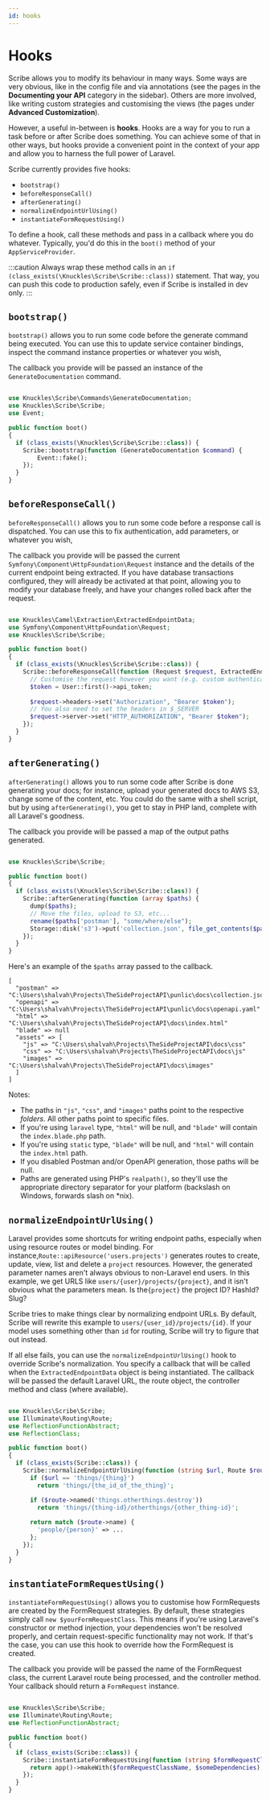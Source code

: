```yaml
---
id: hooks
---
```


# Hooks

Scribe allows you to modify its behaviour in many ways. Some ways are very obvious, like in the config file and via annotations (see the pages in the **Documenting your API** category in the sidebar). Others are more involved, like writing custom strategies and customising the views (the pages under **Advanced Customization**).

However, a useful in-between is **hooks**. Hooks are a way for you to run a task before or after Scribe does something. You can achieve some of that in other ways, but hooks provide a convenient point in the context of your app and allow you to harness the full power of Laravel.

Scribe currently provides five hooks:
- `bootstrap()`
- `beforeResponseCall()`
- `afterGenerating()`
- `normalizeEndpointUrlUsing()`
- `instantiateFormRequestUsing()`

To define a hook, call these methods and pass in a callback where you do whatever. Typically, you'd do this in the `boot()` method of your `AppServiceProvider`.

:::caution
Always wrap these method calls in an `if (class_exists(\Knuckles\Scribe\Scribe::class))` statement. That way, you can push this code to production safely, even if Scribe is installed in dev only.
:::

## `bootstrap()`
`bootstrap()` allows you to run some code before the generate command being executed. You can use this to update service container bindings, inspect the command instance properties or whatever you wish,

The callback you provide will be passed an instance of the `GenerateDocumentation` command.

```php title=app\Providers\AppServiceProvider.php

use Knuckles\Scribe\Commands\GenerateDocumentation;
use Knuckles\Scribe\Scribe;
use Event;

public function boot()
{
  if (class_exists(\Knuckles\Scribe\Scribe::class)) {
    Scribe::bootstrap(function (GenerateDocumentation $command) {
        Event::fake();
    });
  }
}
```

## `beforeResponseCall()`
`beforeResponseCall()` allows you to run some code before a response call is dispatched. You can use this to fix authentication, add parameters, or whatever you wish,

The callback you provide will be passed the current `Symfony\Component\HttpFoundation\Request` instance and the details of the current endpoint being extracted. If you have database transactions configured, they will already be activated at that point, allowing you to modify your database freely, and have your changes rolled back after the request.

```php title=app\Providers\AppServiceProvider.php

use Knuckles\Camel\Extraction\ExtractedEndpointData;
use Symfony\Component\HttpFoundation\Request;
use Knuckles\Scribe\Scribe;

public function boot()
{
  if (class_exists(\Knuckles\Scribe\Scribe::class)) {
    Scribe::beforeResponseCall(function (Request $request, ExtractedEndpointData $endpointData) {
      // Customise the request however you want (e.g. custom authentication)
      $token = User::first()->api_token;
      
      $request->headers->set("Authorization", "Bearer $token");
      // You also need to set the headers in $_SERVER
      $request->server->set("HTTP_AUTHORIZATION", "Bearer $token");
    });
  }
}
```

## `afterGenerating()`
`afterGenerating()` allows you to run some code after Scribe is done generating your docs; for instance, upload your generated docs to AWS S3, change some of the content, etc. You could do the same with a shell script, but by using `afterGenerating()`, you get to stay in PHP land, complete with all Laravel's goodness.

The callback you provide will be passed a map of the output paths generated.

```php title=app\Providers\AppServiceProvider.php

use Knuckles\Scribe\Scribe;

public function boot()
{
  if (class_exists(\Knuckles\Scribe\Scribe::class)) {
    Scribe::afterGenerating(function (array $paths) {
      dump($paths);
      // Move the files, upload to S3, etc...
      rename($paths['postman'], "some/where/else");
      Storage::disk('s3')->put('collection.json', file_get_contents($paths['postman']));
    });
  }
}
```

Here's an example of the `$paths` array passed to the callback.

```
[
  "postman" => "C:\Users\shalvah\Projects\TheSideProjectAPI\punlic\docs\collection.json"
  "openapi" => "C:\Users\shalvah\Projects\TheSideProjectAPI\punlic\docs\openapi.yaml"
  "html" => "C:\Users\shalvah\Projects\TheSideProjectAPI\docs\index.html"
  "blade" => null
  "assets" => [
    "js" => "C:\Users\shalvah\Projects\TheSideProjectAPI\docs\css"
    "css" => "C:\Users\shalvah\Projects\TheSideProjectAPI\docs\js"
    "images" => "C:\Users\shalvah\Projects\TheSideProjectAPI\docs\images"
  ]
]
```

Notes:
- The paths in `"js"`, `"css"`, and `"images"` paths point to the respective _folders_. All other paths point to specific files.
- If you're using `laravel` type, `"html"` will be null, and `"blade"` will contain the `index.blade.php` path.
- If you're using `static` type, `"blade"` will be null, and `"html"` will contain the `index.html` path.
- If you disabled Postman and/or OpenAPI generation, those paths will be null.
- Paths are generated using PHP's `realpath()`, so they'll use the appropriate directory separator for your platform (backslash on Windows, forwards slash on *nix).


## `normalizeEndpointUrlUsing()`
Laravel provides some shortcuts for writing endpoint paths, especially when using resource routes or model binding. For instance,`Route::apiResource('users.projects')` generates routes to create, update, view, list and delete a `project` resources. However, the generated parameter names aren't always obvious to non-Laravel end users. In this example, we get URLS like `users/{user}/projects/{project}`, and it isn't obvious what the parameters mean. Is the`{project}` the project ID? HashId? Slug?

Scribe tries to make things clear by normalizing endpoint URLs. By default, Scribe will rewrite this example to  `users/{user_id}/projects/{id}`. If your model uses something other than `id` for routing, Scribe will try to figure that out instead.

If all else fails, you can use the `normalizeEndpointUrlUsing()` hook to override Scribe's normalization. You specify a callback that will be called when the `ExtractedEndpointData` object is being instantiated. The callback will be passed the default Laravel URL, the route object, the controller method and class (where available).

```php title=app\Providers\AppServiceProvider.php

use Knuckles\Scribe\Scribe;
use Illuminate\Routing\Route;
use ReflectionFunctionAbstract;
use ReflectionClass;

public function boot()
{
  if (class_exists(Scribe::class)) {
    Scribe::normalizeEndpointUrlUsing(function (string $url, Route $route, ReflectionFunctionAbstract $method, ?ReflectionClass $controller) {
      if ($url == 'things/{thing}') 
        return 'things/{the_id_of_the_thing}';

      if ($route->named('things.otherthings.destroy')) 
        return 'things/{thing-id}/otherthings/{other_thing-id}';
    
      return match ($route->name) {
        'people/{person}' => ...
      };
    });
  }
}
```

## `instantiateFormRequestUsing()`
`instantiateFormRequestUsing()` allows you to customise how FormRequests are created by the FormRequest strategies. By default, these strategies simply call `new $yourFormRequestClass`. This means if you're using Laravel's constructor or method injection, your dependencies won't be resolved properly, and certain request-specific functionality may not work. If that's the case, you can use this hook to override how the FormRequest is created.

The callback you provide will be passed the name of the FormRequest class, the current Laravel route being processed, and the controller method. Your callback should return a `FormRequest` instance.

```php title=app\Providers\AppServiceProvider.php

use Knuckles\Scribe\Scribe;
use Illuminate\Routing\Route;
use ReflectionFunctionAbstract;

public function boot()
{
  if (class_exists(Scribe::class)) {
    Scribe::instantiateFormRequestUsing(function (string $formRequestClassName, Route $route, ReflectionFunctionAbstract $method) {
      return app()->makeWith($formRequestClassName, $someDependencies);
    });
  }
}
```
